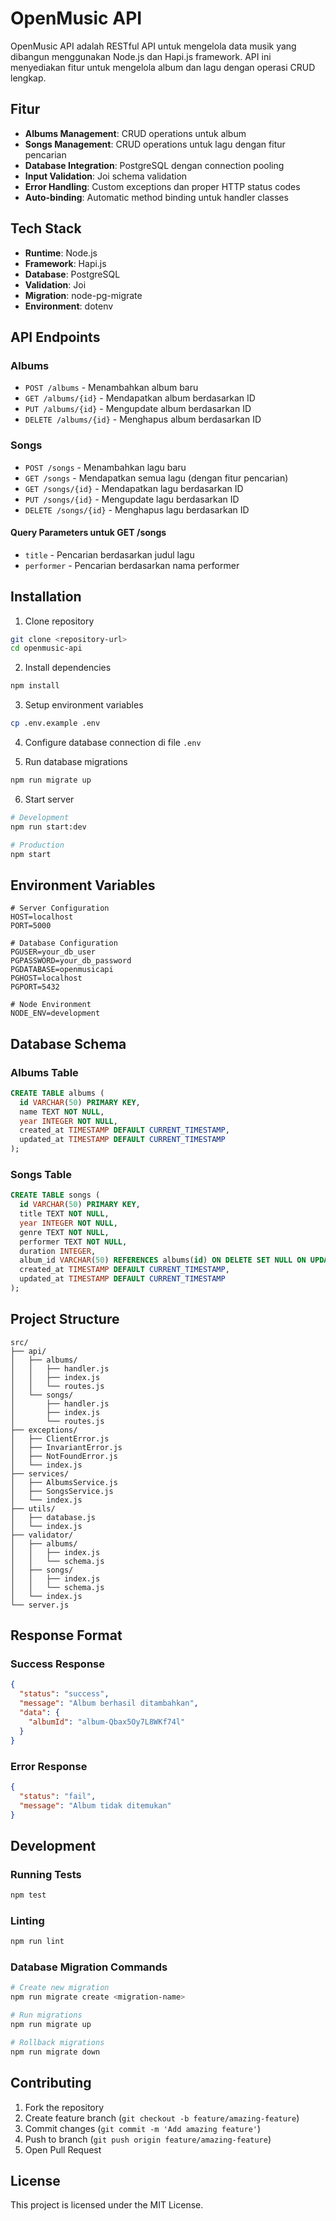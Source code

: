 # OpenMusic API

OpenMusic API adalah RESTful API untuk mengelola data musik yang dibangun menggunakan Node.js dan Hapi.js framework. API ini menyediakan fitur untuk mengelola album dan lagu dengan operasi CRUD lengkap.

## Fitur

- **Albums Management**: CRUD operations untuk album
- **Songs Management**: CRUD operations untuk lagu dengan fitur pencarian
- **Database Integration**: PostgreSQL dengan connection pooling
- **Input Validation**: Joi schema validation
- **Error Handling**: Custom exceptions dan proper HTTP status codes
- **Auto-binding**: Automatic method binding untuk handler classes

## Tech Stack

- **Runtime**: Node.js
- **Framework**: Hapi.js
- **Database**: PostgreSQL
- **Validation**: Joi
- **Migration**: node-pg-migrate
- **Environment**: dotenv

## API Endpoints

### Albums

- `POST /albums` - Menambahkan album baru
- `GET /albums/{id}` - Mendapatkan album berdasarkan ID
- `PUT /albums/{id}` - Mengupdate album berdasarkan ID
- `DELETE /albums/{id}` - Menghapus album berdasarkan ID

### Songs

- `POST /songs` - Menambahkan lagu baru
- `GET /songs` - Mendapatkan semua lagu (dengan fitur pencarian)
- `GET /songs/{id}` - Mendapatkan lagu berdasarkan ID
- `PUT /songs/{id}` - Mengupdate lagu berdasarkan ID
- `DELETE /songs/{id}` - Menghapus lagu berdasarkan ID

#### Query Parameters untuk GET /songs

- `title` - Pencarian berdasarkan judul lagu
- `performer` - Pencarian berdasarkan nama performer

## Installation

1. Clone repository
```bash
git clone <repository-url>
cd openmusic-api
```

2. Install dependencies
```bash
npm install
```

3. Setup environment variables
```bash
cp .env.example .env
```

4. Configure database connection di file `.env`

5. Run database migrations
```bash
npm run migrate up
```

6. Start server
```bash
# Development
npm run start:dev

# Production
npm start
```

## Environment Variables

```env
# Server Configuration
HOST=localhost
PORT=5000

# Database Configuration
PGUSER=your_db_user
PGPASSWORD=your_db_password
PGDATABASE=openmusicapi
PGHOST=localhost
PGPORT=5432

# Node Environment
NODE_ENV=development
```

## Database Schema

### Albums Table
```sql
CREATE TABLE albums (
  id VARCHAR(50) PRIMARY KEY,
  name TEXT NOT NULL,
  year INTEGER NOT NULL,
  created_at TIMESTAMP DEFAULT CURRENT_TIMESTAMP,
  updated_at TIMESTAMP DEFAULT CURRENT_TIMESTAMP
);
```

### Songs Table
```sql
CREATE TABLE songs (
  id VARCHAR(50) PRIMARY KEY,
  title TEXT NOT NULL,
  year INTEGER NOT NULL,
  genre TEXT NOT NULL,
  performer TEXT NOT NULL,
  duration INTEGER,
  album_id VARCHAR(50) REFERENCES albums(id) ON DELETE SET NULL ON UPDATE CASCADE,
  created_at TIMESTAMP DEFAULT CURRENT_TIMESTAMP,
  updated_at TIMESTAMP DEFAULT CURRENT_TIMESTAMP
);
```

## Project Structure

```
src/
├── api/
│   ├── albums/
│   │   ├── handler.js
│   │   ├── index.js
│   │   └── routes.js
│   └── songs/
│       ├── handler.js
│       ├── index.js
│       └── routes.js
├── exceptions/
│   ├── ClientError.js
│   ├── InvariantError.js
│   ├── NotFoundError.js
│   └── index.js
├── services/
│   ├── AlbumsService.js
│   ├── SongsService.js
│   └── index.js
├── utils/
│   ├── database.js
│   └── index.js
├── validator/
│   ├── albums/
│   │   ├── index.js
│   │   └── schema.js
│   ├── songs/
│   │   ├── index.js
│   │   └── schema.js
│   └── index.js
└── server.js
```

## Response Format

### Success Response
```json
{
  "status": "success",
  "message": "Album berhasil ditambahkan",
  "data": {
    "albumId": "album-Qbax5Oy7L8WKf74l"
  }
}
```

### Error Response
```json
{
  "status": "fail",
  "message": "Album tidak ditemukan"
}
```

## Development

### Running Tests
```bash
npm test
```

### Linting
```bash
npm run lint
```

### Database Migration Commands
```bash
# Create new migration
npm run migrate create <migration-name>

# Run migrations
npm run migrate up

# Rollback migrations
npm run migrate down
```

## Contributing

1. Fork the repository
2. Create feature branch (`git checkout -b feature/amazing-feature`)
3. Commit changes (`git commit -m 'Add amazing feature'`)
4. Push to branch (`git push origin feature/amazing-feature`)
5. Open Pull Request

## License

This project is licensed under the MIT License.